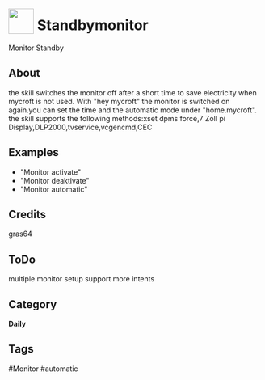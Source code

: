 # <img src="https://raw.githack.com/FortAwesome/Font-Awesome/master/svgs/solid/desktop.svg" card_color="#40DBB0" width="50" height="50" style="vertical-align:bottom"/> Standbymonitor
Monitor Standby

## About
the skill switches the monitor off after a short time to save electricity when mycroft is not used. With "hey mycroft" the monitor is switched on again.you can set the time and the automatic mode under "home.mycroft".
the skill supports the following methods:xset dpms force,7 Zoll pi Display,DLP2000,tvservice,vcgencmd,CEC

## Examples
* "Monitor activate"
* "Monitor deaktivate"
* "Monitor automatic"

## Credits
gras64

## ToDo
multiple monitor setup support
more intents

## Category
**Daily**

## Tags
#Monitor
#automatic
